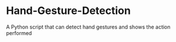 # Hand-Gesture-Detection
A Python script that can detect hand gestures and shows the action performed
